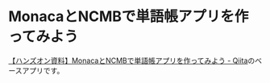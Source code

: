 # MonacaとNCMBで単語帳アプリを作ってみよう

[【ハンズオン資料】MonacaとNCMBで単語帳アプリを作ってみよう - Qiita](https://qiita.com/goofmint/items/0445e9a9269c2116a38a)のベースアプリです。

